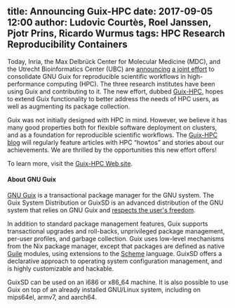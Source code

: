 title: Announcing Guix-HPC
date: 2017-09-05 12:00
author: Ludovic Courtès, Roel Janssen, Pjotr Prins, Ricardo Wurmus
tags: HPC Research Reproducibility Containers
---

Today, Inria, the Max Delbrück Center for Molecular Medicine (MDC), and
the Utrecht Bioinformatics Center (UBC)
are
[announcing](https://www.inria.fr/en/centre/bordeaux/news/towards-reproducible-software-environments-in-hpc-with-guix) 
[a joint effort](https://www.mdc-berlin.de/47864296/en/news/2017/20170905-wissenschaftliches-rechnen-erfolgreich-reproduzieren)
to
consolidate GNU Guix for reproducible scientific workflows in
high-performance computing (HPC).  The three research institutes have
been using Guix and contributing to it.  The new effort,
dubbed [Guix-HPC](https://guix-hpc.bordeaux.inria.fr/), hopes to extend
Guix functionality to better address the needs of HPC users, as well as
augmenting its package collection.

Guix was not initially designed with HPC in mind.  However, we believe
it has many good properties both for flexible software deployment on
clusters, and as a foundation for reproducible scientific workflows.
The [Guix-HPC blog](https://guix-hpc.bordeaux.inria.fr/) will regularly
feature articles with HPC “howtos” and stories about our achievements.
We are thrilled by the opportunities this new effort offers!

To learn more, visit
the [Guix-HPC Web site](https://guix-hpc.bordeaux.inria.fr/).

#### About GNU Guix

[GNU Guix](https://www.gnu.org/software/guix) is a transactional package
manager for the GNU system.  The Guix System Distribution or GuixSD is
an advanced distribution of the GNU system that relies on GNU Guix and
[respects the user's
freedom](https://www.gnu.org/distros/free-system-distribution-guidelines.html).

In addition to standard package management features, Guix supports
transactional upgrades and roll-backs, unprivileged package management,
per-user profiles, and garbage collection.  Guix uses low-level
mechanisms from the Nix package manager, except that packages are
defined as native [Guile](https://www.gnu.org/software/guile) modules,
using extensions to the [Scheme](http://schemers.org) language.  GuixSD
offers a declarative approach to operating system configuration
management, and is highly customizable and hackable.

GuixSD can be used on an i686 or x86_64 machine.  It is also possible to
use Guix on top of an already installed GNU/Linux system, including on
mips64el, armv7, and aarch64.
